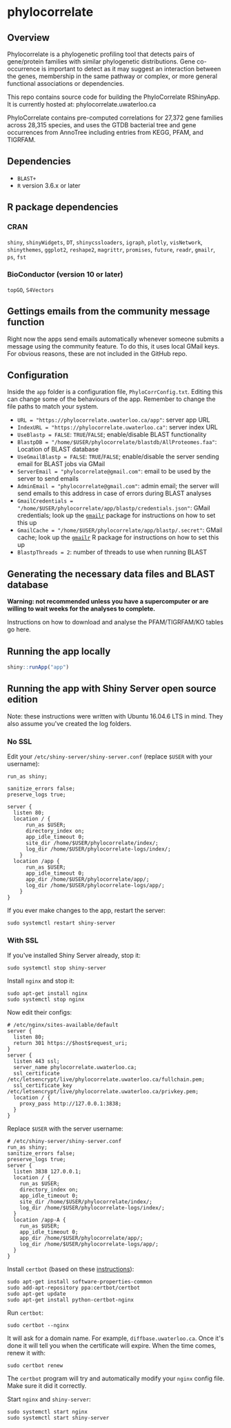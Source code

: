 # phylocorrelate

## Overview

Phylocorrelate is a phylogenetic profiling tool that detects pairs of gene/protein families with similar phylogenetic distributions. Gene co-occurrence is important to detect as it may suggest an interaction between the genes, membership in the same pathway or complex, or more general functional associations or dependencies.

This repo contains source code for building the PhyloCorrelate RShinyApp. It is currently hosted at: phylocorrelate.uwaterloo.ca

PhyloCorrelate contains pre-computed correlations for 27,372 gene families across 28,315 species, and uses the GTDB bacterial tree and gene occurrences from AnnoTree including entries from KEGG, PFAM, and TIGRFAM.


## Dependencies

- `BLAST+`
- `R` version 3.6.x or later

## R package dependencies

### CRAN

`shiny`, `shinyWidgets`, `DT`, `shinycssloaders`, `igraph`, `plotly`, `visNetwork`, `shinythemes`, `ggplot2`, `reshape2`, `magrittr`, `promises`, `future`, `readr`, `gmailr`, `ps`, `fst`

### BioConductor (version 10 or later)

`topGO`, `S4Vectors`

## Gettings emails from the community message function

Right now the apps send emails automatically whenever someone submits a message using the community feature. To do this, it uses local GMail keys. For obvious reasons, these are not included in the GitHub repo.

## Configuration

Inside the `app` folder is a configuration file, `PhyloCorrConfig.txt`. Editing this can change some of the behaviours of the app. Remember to change the file paths to match your system.

- `URL = "https://phylocorrelate.uwaterloo.ca/app"`: server app URL
- `IndexURL = "https://phylocorrelate.uwaterloo.ca"`: server index URL
- `UseBlastp = FALSE`: `TRUE`/`FALSE`; enable/disable BLAST functionality
- `BlastpDB = "/home/$USER/phylocorrelate/blastdb/AllProteomes.faa"`: Location of BLAST database
- `UseGmailBlastp = FALSE`: `TRUE`/`FALSE`; enable/disable the server sending email for BLAST jobs via GMail
- `ServerEmail = "phylocorrelate@gmail.com"`: email to be used by the server to send emails
- `AdminEmail = "phylocorrelate@gmail.com"`: admin email; the server will send emails to this address in case of errors during BLAST analyses
- `GmailCredentials = "/home/$USER/phylocorrelate/app/blastp/credentials.json"`: GMail credentials; look up the [`gmailr`](https://github.com/r-lib/gmailr) package for instructions on how to set this up
- `GmailCache = "/home/$USER/phylocorrelate/app/blastp/.secret"`: GMail cache; look up the [`gmailr`](https://github.com/r-lib/gmailr) R package for instructions on how to set this up
- `BlastpThreads = 2`: number of threads to use when running BLAST

## Generating the necessary data files and BLAST database

**Warning: not recommended unless you have a supercomputer or are willing to wait weeks for the analyses to complete.**

Instructions on how to download and analyse the PFAM/TIGRFAM/KO tables go here.

## Running the app locally

```r
shiny::runApp("app")
```

## Running the app with Shiny Server open source edition

Note: these instructions were written with Ubuntu 16.04.6 LTS in mind. They also assume you've created the log folders.

### No SSL

Edit your `/etc/shiny-server/shiny-server.conf` (replace `$USER` with your username):

```
run_as shiny;

sanitize_errors false;
preserve_logs true;

server {
  listen 80;
  location / {
      run_as $USER;
      directory_index on;
      app_idle_timeout 0;
      site_dir /home/$USER/phylocorrelate/index/;
      log_dir /home/$USER/phylocorrelate-logs/index/;
    }
  location /app {
      run_as $USER;
      app_idle_timeout 0;
      app_dir /home/$USER/phylocorrelate/app/;
      log_dir /home/$USER/phylocorrelate-logs/app/;
    }
}
```

If you ever make changes to the app, restart the server:

```
sudo systemctl restart shiny-server
```

### With SSL

If you've installed Shiny Server already, stop it:

```
sudo systemctl stop shiny-server
```

Install `nginx` and stop it:

```
sudo apt-get install nginx
sudo systemctl stop nginx
```

Now edit their configs:

```
# /etc/nginx/sites-available/default
server {
  listen 80;
  return 301 https://$host$request_uri;
}
server {
  listen 443 ssl;
  server_name phylocorrelate.uwaterloo.ca;
  ssl_certificate /etc/letsencrypt/live/phylocorrelate.uwaterloo.ca/fullchain.pem;
  ssl_certificate_key /etc/letsencrypt/live/phylocorrelate.uwaterloo.ca/privkey.pem;
  location / {
    proxy_pass http://127.0.0.1:3838;
  }
}
```

Replace `$USER` with the server username:

```
# /etc/shiny-server/shiny-server.conf
run_as shiny;
sanitize_errors false;
preserve_logs true;
server {
  listen 3838 127.0.0.1;
  location / {
    run_as $USER;
    directory_index on;
    app_idle_timeout 0;
    site_dir /home/$USER/phylocorrelate/index/;
    log_dir /home/$USER/phylocorrelate-logs/index/;
  }
  location /app-A {
    run_as $USER;
    app_idle_timeout 0;
    app_dir /home/$USER/phylocorrelate/app/;
    log_dir /home/$USER/phylocorrelate-logs/app/;
  }
}
```

Install `certbot` (based on these [instructions](https://geekflare.com/setup-nginx-with-lets-encrypt-cert/)):

```
sudo apt-get install software-properties-common
sudo add-apt-repository ppa:certbot/certbot
sudo apt-get update
sudo apt-get install python-certbot-nginx
```

Run `certbot`:

```
sudo certbot --nginx
```

It will ask for a domain name. For example, `diffbase.uwaterloo.ca`. Once it's done it will tell you when the certificate will expire. When the time comes, renew it with:

```
sudo certbot renew
```

The `certbot` program will try and automatically modify your `nginx` config file. Make sure it did it correctly.

Start `nginx` and `shiny-server`:

```
sudo systemctl start nginx
sudo systemctl start shiny-server
```
